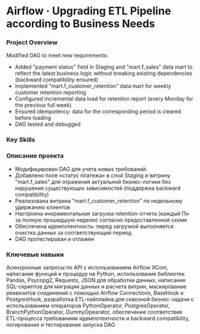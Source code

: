 # Airflow · Upgrading ETL Pipeline according to Business Needs

### Project Overview

Modified DAG to meet new requirements:
- Added "payment status" field in Staging and "mart.f_sales" data mart to reflect the latest business logic without breaking existing dependencies (backward compatibility ensured)
- Implemented "mart.f_customer_retention" data mart for weekly customer retention reporting
- Configured incremental data load for retention report (every Monday for the previous full week)
- Ensured idempotency: data for the corresponding period is cleared before loading
- DAG tested and debugged

### Key Skills



### Описание проекта

- Модифицирован DAG для учета новых требований:
- Добавлено поле «статус платежа» в слой Staging и витрину "mart.f_sales" для отражения актуальной бизнес-логики без нарушения существующих зависимостей (поддержка backward compatibility)
- Реализована витрина "mart.f_customer_retention" по недельному удержанию клиентов
- Настроена инкрементальная загрузка retention-отчета (каждый Пн за полную прошедшую неделю) согласно предоставленной схеме
- Обеспечена идемпотентность: перед загрузкой выполняется очистка данных за соответствующий период
- DAG протестирован и отлажен

### Ключевые навыки

Асинхронные запросы по API с использованием Airflow XCom, написание функций и процедур на Python, использование библиотек Pandas, Psycopg2, Requests, JSON для обработки данных, написание SQL-скриптов для миграции данных и расчета витрин, маскирование реквизитов соединений с помощью Airflow Connections, BaseHook и PostgresHook, разработка ETL-пайплайна для сквозной бизнес-задачи с использованием операторов PythonOperator, PostgresOperator, BranchPythonOperator, DummyOpearator, обеспечение соответствия ETL-процесса требованиям идемпотентности и backward compatibility, логирование и тестирование запуска DAG